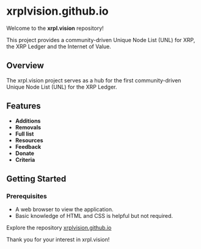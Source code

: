 # xrplvision.github.io

Welcome to the **xrpl.vision** repository!

This project provides a community-driven Unique Node List (UNL) for XRP, the XRP Ledger and the Internet of Value.

## Overview

The xrpl.vision project serves as a hub for the first community-driven Unique Node List (UNL) for the XRP Ledger.

## Features

- **Additions**
- **Removals**
- **Full list**
- **Resources**
- **Feedback**
- **Donate**
- **Criteria**

## Getting Started

### Prerequisites

- A web browser to view the application.
- Basic knowledge of HTML and CSS is helpful but not required.

Explore the repository [xrplvision.github.io](https://github.com/xrplvision/xrplvision.github.io)

Thank you for your interest in xrpl.vision!
